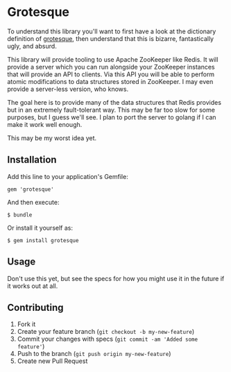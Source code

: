 # Grotesque

To understand this library you'll want to first have a look at the dictionary definition of [grotesque](http://dictionary.reference.com/browse/grotesque), then understand that this is bizarre, fantastically ugly, and absurd.

This library will provide tooling to use Apache ZooKeeper like Redis. It will provide a server which you can run alongside your ZooKeeper instances that will provide an API to clients. Via this API you will be able to perform atomic modifications to data structures stored in ZooKeeper. I may even provide a server-less version, who knows.

The goal here is to provide many of the data structures that Redis provides but in an extremely fault-tolerant way. This may be far too slow for some purposes, but I guess we'll see. I plan to port the server to golang if I can make it work well enough.

This may be my worst idea yet.

## Installation

Add this line to your application's Gemfile:

    gem 'grotesque'

And then execute:

    $ bundle

Or install it yourself as:

    $ gem install grotesque

## Usage

Don't use this yet, but see the specs for how you might use it in the future if it works out at all.

## Contributing

1. Fork it
2. Create your feature branch (`git checkout -b my-new-feature`)
3. Commit your changes with specs (`git commit -am 'Added some feature'`)
4. Push to the branch (`git push origin my-new-feature`)
5. Create new Pull Request
